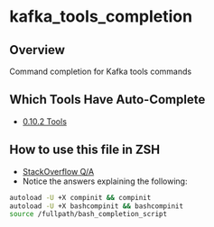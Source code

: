 # kafka_tools_completion

## Overview
Command completion for Kafka tools commands

## Which Tools Have Auto-Complete
* [0.10.2 Tools](https://github.com/apache/kafka/tree/0.10.2/core/src/main/scala/kafka/tools)

## How to use this file in ZSH
* [StackOverflow Q/A](http://stackoverflow.com/questions/3249432/i-have-a-bash-tab-completion-script-is-there-a-simple-way-to-use-it-from-zsh)
* Notice the answers explaining the following:

```bash
autoload -U +X compinit && compinit
autoload -U +X bashcompinit && bashcompinit
source /fullpath/bash_completion_script
```

